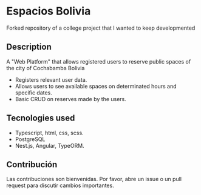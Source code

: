 # Espacios Bolivia

Forked repository of a college project that I wanted to keep developmented

## Description
A "Web Platform" that allows registered users to reserve public spaces of the city of Cochabamba Bolivia
- Registers relevant user data.
- Allows users to see available spaces on determinated hours and specific dates.
- Basic CRUD on reserves made by the users.

## Tecnologies used
- Typescript, html, css, scss.
- PostgreSQL
- Nest.js, Angular, TypeORM.

## Contribución
Las contribuciones son bienvenidas. Por favor, abre un issue o un pull request para discutir cambios importantes.

